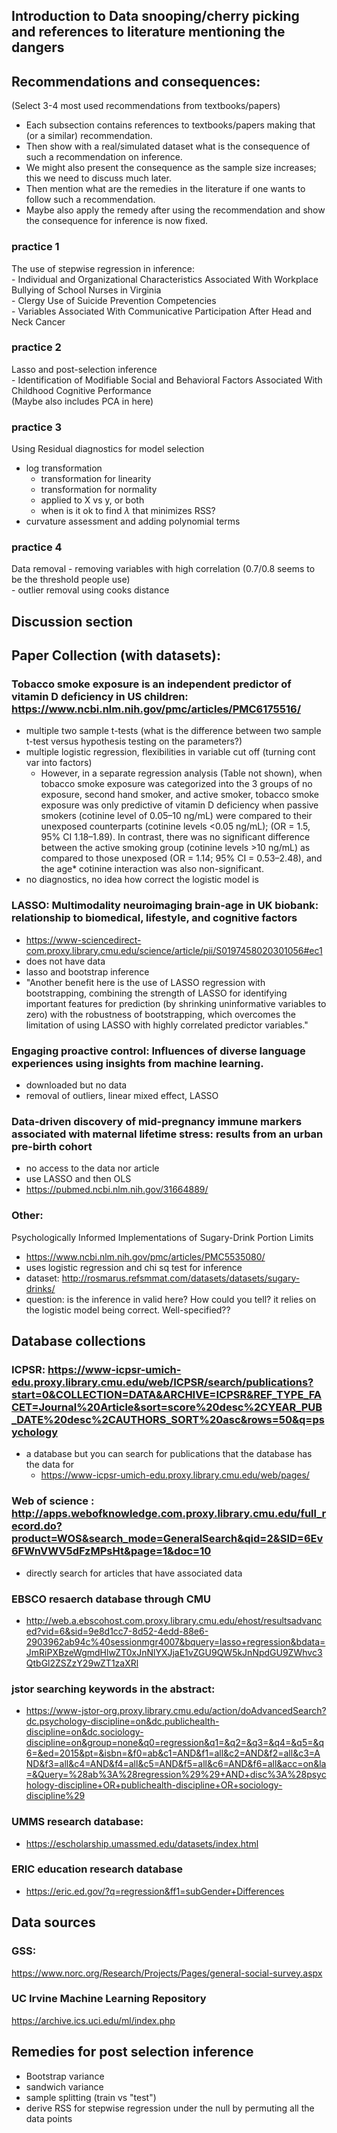 ## Introduction to Data snooping/cherry picking and references to literature mentioning the dangers

## Recommendations and consequences:

(Select 3-4 most used recommendations from textbooks/papers)
- Each subsection contains references to textbooks/papers making that (or a similar) recommendation.
- Then show with a real/simulated dataset what is the consequence of such a recommendation on inference.
- We might also present the consequence as the sample size increases; this we need to discuss much later.
- Then mention what are the remedies in the literature if one wants to follow such a recommendation.
- Maybe also apply the remedy after using the recommendation and show the consequence for inference is now fixed.

### practice 1
The use of stepwise regression in inference:  
    - Individual and Organizational Characteristics Associated With Workplace Bullying of School Nurses in Virginia  
    - Clergy Use of Suicide Prevention Competencies  
    - Variables Associated With Communicative Participation After Head and Neck Cancer  
### practice 2
Lasso and post-selection inference  
    - Identification of Modifiable Social and Behavioral Factors Associated With Childhood Cognitive Performance  
(Maybe also includes PCA in here)  
### practice 3 
Using Residual diagnostics for model selection  
- log transformation  
    - transformation for linearity
    - transformation for normality
    - applied to X vs y, or both
    - when is it ok to find $\lambda$ that minimizes RSS?     
- curvature assessment and adding polynomial terms   
### practice 4 
Data removal
    - removing variables with high correlation (0.7/0.8 seems to be the threshold people use)  
    - outlier removal using cooks distance


## Discussion section

## Paper Collection (with datasets):
### Tobacco smoke exposure is an independent predictor of vitamin D deficiency in US children: https://www.ncbi.nlm.nih.gov/pmc/articles/PMC6175516/
- multiple two sample t-tests (what is the difference between two sample t-test versus hypothesis testing on the parameters?)
- multiple logistic regression, flexibilities in variable cut off (turning cont var into factors)
    - However, in a separate regression analysis (Table not shown), when tobacco smoke exposure was categorized into the 3 groups of no exposure, second hand smoker, and active smoker, tobacco smoke exposure was only predictive of vitamin D deficiency when passive smokers (cotinine level of 0.05–10 ng/mL) were compared to their unexposed counterparts (cotinine levels <0.05 ng/mL); (OR = 1.5, 95% CI 1.18–1.89). In contrast, there was no significant difference between the active smoking group (cotinine levels >10 ng/mL) as compared to those unexposed (OR = 1.14; 95% CI = 0.53–2.48), and the age* cotinine interaction was also non-significant.
- no diagnostics, no idea how correct the logistic model is   

### **LASSO:** Multimodality neuroimaging brain-age in UK biobank: relationship to biomedical, lifestyle, and cognitive factors
- https://www-sciencedirect-com.proxy.library.cmu.edu/science/article/pii/S0197458020301056#ec1
- does not have data
- lasso and bootstrap inference 
- "Another benefit here is the use of LASSO regression with bootstrapping, combining the strength of LASSO for identifying important features for prediction (by shrinking uninformative variables to zero) with the robustness of bootstrapping, which overcomes the limitation of using LASSO with highly correlated predictor variables."

### Engaging proactive control: Influences of diverse language experiences using insights from machine learning.
- downloaded but no data
- removal of outliers, linear mixed effect, LASSO

### Data-driven discovery of mid-pregnancy immune markers associated with maternal lifetime stress: results from an urban pre-birth cohort
- no access to the data nor article
- use LASSO and then OLS
- https://pubmed.ncbi.nlm.nih.gov/31664889/

### **Other**:  
Psychologically Informed Implementations of Sugary-Drink Portion Limits 
- https://www.ncbi.nlm.nih.gov/pmc/articles/PMC5535080/
- uses logistic regression and chi sq test for inference 
- dataset: http://rosmarus.refsmmat.com/datasets/datasets/sugary-drinks/
- question: is the inference in valid here? How could you tell? it relies on the logistic model being correct. Well-specified??




## Database collections
### ICPSR: https://www-icpsr-umich-edu.proxy.library.cmu.edu/web/ICPSR/search/publications?start=0&COLLECTION=DATA&ARCHIVE=ICPSR&REF_TYPE_FACET=Journal%20Article&sort=score%20desc%2CYEAR_PUB_DATE%20desc%2CAUTHORS_SORT%20asc&rows=50&q=psychology
- a database but you can search for publications that the database has the data for  
    - https://www-icpsr-umich-edu.proxy.library.cmu.edu/web/pages/   

### Web of science : http://apps.webofknowledge.com.proxy.library.cmu.edu/full_record.do?product=WOS&search_mode=GeneralSearch&qid=2&SID=6Ev6FWnVWV5dFzMPsHt&page=1&doc=10
- directly search for articles that have associated data

### EBSCO resaerch database through CMU 
- http://web.a.ebscohost.com.proxy.library.cmu.edu/ehost/resultsadvanced?vid=6&sid=9e8d1cc7-8d52-4edd-88e6-2903962ab94c%40sessionmgr4007&bquery=lasso+regression&bdata=JmRiPXBzeWgmdHlwZT0xJnNlYXJjaE1vZGU9QW5kJnNpdGU9ZWhvc3QtbGl2ZSZzY29wZT1zaXRl

### jstor searching keywords in the abstract:
- https://www-jstor-org.proxy.library.cmu.edu/action/doAdvancedSearch?dc.psychology-discipline=on&dc.publichealth-discipline=on&dc.sociology-discipline=on&group=none&q0=regression&q1=&q2=&q3=&q4=&q5=&q6=&ed=2015&pt=&isbn=&f0=ab&c1=AND&f1=all&c2=AND&f2=all&c3=AND&f3=all&c4=AND&f4=all&c5=AND&f5=all&c6=AND&f6=all&acc=on&la=&Query=%28ab%3A%28regression%29%29+AND+disc%3A%28psychology-discipline+OR+publichealth-discipline+OR+sociology-discipline%29

### UMMS research database:
- https://escholarship.umassmed.edu/datasets/index.html

### ERIC education research database
- https://eric.ed.gov/?q=regression&ff1=subGender+Differences

## Data sources
### GSS: 
https://www.norc.org/Research/Projects/Pages/general-social-survey.aspx

### UC Irvine Machine Learning Repository  
https://archive.ics.uci.edu/ml/index.php


## Remedies for post selection inference
- Bootstrap variance
- sandwich variance
- sample splitting (train vs "test")
- derive RSS for stepwise regression under the null by permuting all the data points
                                                                                                                                                              